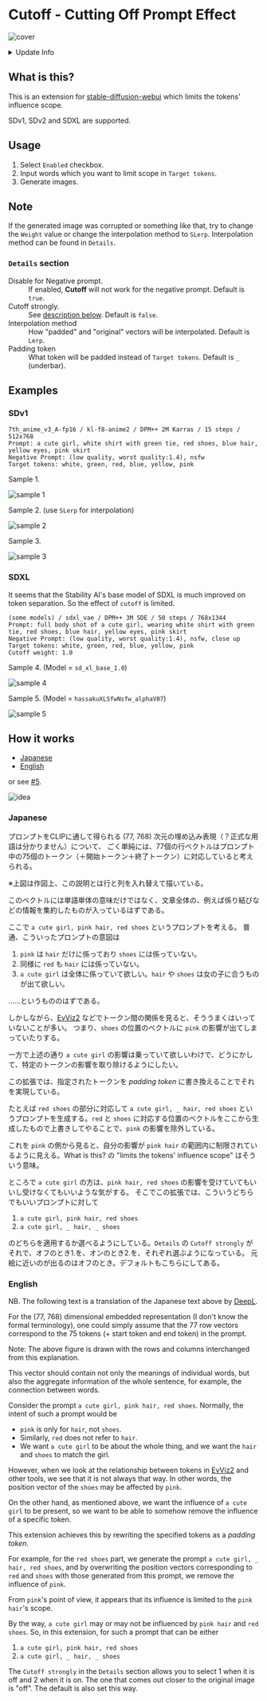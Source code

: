 # Cutoff - Cutting Off Prompt Effect

![cover](./images/cover.jpg)

<details>
<summary>Update Info</summary>

Upper is newer.

<dl>
<dt>026ff95a492a533a4a6e5fb2959c2324258c232c</dt>
<dd>SDXL support.</dd>
<dt>527ed922b2c4f8d2620376589dfce0f9f4b622ad</dt>
<dd>Add support for the newer version of WebUI.</dd>
<dt>20e87ce264338b824296b7559679ed1bb0bdacd7</dt>
<dd>Skip empty targets.</dd>
<dt>03bfe60162ba418e18dbaf8f1b9711fd62195ef3</dt>
<dd>Add <code>Disable for Negative prompt</code> option. Default is <code>True</code>.</dd>
<dt>f0990088fed0f5013a659cacedb194313a398860</dt>
<dd>Accept an empty prompt.</dd>
</dl>
</details>

## What is this?

This is an extension for [stable-diffusion-webui](https://github.com/AUTOMATIC1111/stable-diffusion-webui) which limits the tokens' influence scope.

SDv1, SDv2 and SDXL are supported.

## Usage

1. Select `Enabled` checkbox.
2. Input words which you want to limit scope in `Target tokens`.
3. Generate images.

## Note

If the generated image was corrupted or something like that, try to change the `Weight` value or change the interpolation method to `SLerp`. Interpolation method can be found in `Details`.

### `Details` section

<dl>
<dt>Disable for Negative prompt.</dt>
<dd>If enabled, <b>Cutoff</b> will not work for the negative prompt. Default is <code>true</code>.</dd>
<dt>Cutoff strongly.</dt>
<dd>See <a href="#how-it-works">description below</a>. Default is <code>false</code>.</dd>
<dt>Interpolation method</dt>
<dd>How "padded" and "original" vectors will be interpolated. Default is <code>Lerp</code>.</dd>
<dt>Padding token</dt>
<dd>What token will be padded instead of <code>Target tokens</code>. Default is <code>_</code> (underbar).</dd>
</dl>

## Examples

### SDv1

```
7th_anime_v3_A-fp16 / kl-f8-anime2 / DPM++ 2M Karras / 15 steps / 512x768
Prompt: a cute girl, white shirt with green tie, red shoes, blue hair, yellow eyes, pink skirt
Negative Prompt: (low quality, worst quality:1.4), nsfw
Target tokens: white, green, red, blue, yellow, pink
```

Sample 1.

![sample 1](./images/sample-1.png)

Sample 2. (use `SLerp` for interpolation)

![sample 2](./images/sample-2.png)

Sample 3.

![sample 3](./images/sample-3.png)

### SDXL

It seems that the Stability AI's base model of SDXL is much improved on token separation. So the effect of `cutoff` is limited.

```
(some models) / sdxl_vae / DPM++ 3M SDE / 50 steps / 768x1344
Prompt: full body shot of a cute girl, wearing white shirt with green tie, red shoes, blue hair, yellow eyes, pink skirt
Negative Prompt: (low quality, worst quality:1.4), nsfw, close up
Target tokens: white, green, red, blue, yellow, pink
Cutoff weight: 1.0
```

Sample 4. (Model = `sd_xl_base_1.0`)

![sample 4](./images/sample-4_small.png)

Sample 5. (Model = `hassakuXLSfwNsfw_alphaV07`)

![sample 5](./images/sample-5_small.png)

## How it works

- [Japanese](#japanese)
- [English](#english)

or see [#5](https://github.com/hnmr293/sd-webui-cutoff/issues/5).

![idea](./images/idea.png)

### Japanese

プロンプトをCLIPに通して得られる (77, 768) 次元の埋め込み表現（？正式な用語は分かりません）について、
ごく単純には、77個の行ベクトルはプロンプト中の75個のトークン（＋開始トークン＋終了トークン）に対応していると考えられる。

※上図は作図上、この説明とは行と列を入れ替えて描いている。

このベクトルには単語単体の意味だけではなく、文章全体の、例えば係り結びなどの情報を集約したものが入っているはずである。

ここで `a cute girl, pink hair, red shoes` というプロンプトを考える。
普通、こういったプロンプトの意図は

1. `pink` は `hair` だけに係っており `shoes` には係っていない。
2. 同様に `red` も `hair` には係っていない。
3. `a cute girl` は全体に係っていて欲しい。`hair` や `shoes` は女の子に合うものが出て欲しい。

……というもののはずである。

しかしながら、[EvViz2](https://github.com/hnmr293/sd-webui-evviz2) などでトークン間の関係を見ると、そううまくはいっていないことが多い。
つまり、`shoes` の位置のベクトルに `pink` の影響が出てしまっていたりする。

一方で上述の通り `a cute girl` の影響は乗っていて欲しいわけで、どうにかして、特定のトークンの影響を取り除けるようにしたい。

この拡張では、指定されたトークンを *padding token* に書き換えることでそれを実現している。

たとえば `red shoes` の部分に対応して `a cute girl, _ hair, red shoes` というプロンプトを生成する。`red` と `shoes` に対応する位置のベクトルをここから生成したもので上書きしてやることで、`pink` の影響を除外している。

これを `pink` の側から見ると、自分の影響が `pink hair` の範囲内に制限されているように見える。What is this? の "limits the tokens' influence scope" はそういう意味。

ところで `a cute girl` の方は、`pink hair, red shoes` の影響を受けていてもいいし受けなくてもいいような気がする。
そこでこの拡張では、こういうどちらでもいいプロンプトに対して

1. `a cute girl, pink hair, red shoes`
2. `a cute girl, _ hair, _ shoes`

のどちらを適用するか選べるようにしている。`Details` の `Cutoff strongly` がそれで、オフのとき1.を、オンのとき2.を、それぞれ選ぶようになっている。
元絵に近いのが出るのはオフのとき。デフォルトもこちらにしてある。

### English

NB. The following text is a translation of the Japanese text above by [DeepL](https://www.deepl.com/translator).

For the (77, 768) dimensional embedded representation (I don't know the formal terminology), one could simply assume that the 77 row vectors correspond to the 75 tokens (+ start token and end token) in the prompt.

Note: The above figure is drawn with the rows and columns interchanged from this explanation.

This vector should contain not only the meanings of individual words, but also the aggregate information of the whole sentence, for example, the connection between words.

Consider the prompt `a cute girl, pink hair, red shoes`. Normally, the intent of such a prompt would be

- `pink` is only for `hair`, not `shoes`.
- Similarly, `red` does not refer to `hair`.
- We want `a cute girl` to be about the whole thing, and we want the `hair` and `shoes` to match the girl.

However, when we look at the relationship between tokens in [EvViz2](https://github.com/hnmr293/sd-webui-evviz2) and other tools, we see that it is not always that way. In other words, the position vector of the `shoes` may be affected by `pink`.

On the other hand, as mentioned above, we want the influence of `a cute girl` to be present, so we want to be able to somehow remove the influence of a specific token.

This extension achieves this by rewriting the specified tokens as a *padding token*.

For example, for the `red shoes` part, we generate the prompt `a cute girl, _ hair, red shoes`, and by overwriting the position vectors corresponding to `red` and `shoes` with those generated from this prompt, we remove the influence of `pink`.

From `pink`'s point of view, it appears that its influence is limited to the `pink hair`'s scope.

By the way, `a cute girl` may or may not be influenced by `pink hair` and `red shoes`. So, in this extension, for such a prompt that can be either

1. `a cute girl, pink hair, red shoes`
2. `a cute girl, _ hair, _ shoes`

The `Cutoff strongly` in the `Details` section allows you to select 1 when it is off and 2 when it is on. The one that comes out closer to the original image is "off". The default is also set this way.
